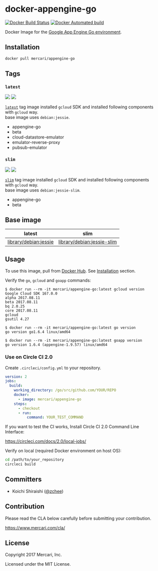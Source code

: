 # docker-appengine-go
[![Docker Build Status](https://img.shields.io/docker/build/mercari/appengine-go.svg?style=flat-square&label=status)]()
[![Docker Automated build](https://img.shields.io/docker/automated/mercari/appengine-go.svg?style=flat-square&label=build)]()

Docker Image for the [Google App Engine Go environment](https://cloud.google.com/appengine/docs/go/).

## Installation

```sh
docker pull mercari/appengine-go
```

## Tags

### `latest`
[![](https://images.microbadger.com/badges/image/mercari/appengine-go.svg)](https://microbadger.com/images/mercari/appengine-go "Get your own image badge on microbadger.com")
[![](https://images.microbadger.com/badges/version/mercari/appengine-go.svg)](https://microbadger.com/images/mercari/appengine-go "Get your own version badge on microbadger.com")

[`latest`](Dockerfile) tag image installed `gcloud` SDK and installed following components with `gcloud` way.  
base image uses `debian:jessie`.

- appengine-go
- beta
- cloud-datastore-emulator
- emulator-reverse-proxy
- pubsub-emulator

### `slim`
[![](https://images.microbadger.com/badges/image/mercari/appengine-go:slim.svg)](https://microbadger.com/images/mercari/appengine-go:slim "Get your own image badge on microbadger.com")
[![](https://images.microbadger.com/badges/version/mercari/appengine-go:slim.svg)](https://microbadger.com/images/mercari/appengine-go:slim "Get your own version badge on microbadger.com")

[`slim`](slim/Dockerfile) tag image installed `gcloud` SDK and installed following components with `gcloud` way.  
base image uses `debian:jessie-slim`.

- appengine-go
- beta

## Base image

| latest                                                    | slim                                                           |
|-----------------------------------------------------------|----------------------------------------------------------------|
| [library/debian:jessie](https://hub.docker.com/_/debian/) | [library/debian:jessie-slim](https://hub.docker.com/_/debian/) |

## Usage
 
To use this image, pull from [Docker Hub](https://hub.docker.com/r/mercari/appengine-go/). See [Installation](#installation) section.

Verify the `go`, `gcloud` and `goapp` commands:

```console
$ docker run --rm -it mercari/appengine-go:latest gcloud version
Google Cloud SDK 167.0.0
alpha 2017.08.11
beta 2017.08.11
bq 2.0.25
core 2017.08.11
gcloud
gsutil 4.27

$ docker run --rm -it mercari/appengine-go:latest go version
go version go1.6.4 linux/amd64

$ docker run --rm -it mercari/appengine-go:latest goapp version
go version 1.6.4 (appengine-1.9.57) linux/amd64
```

### Use on Circle CI 2.0

Create `.circleci/config.yml` to your repository.  

```yaml
version: 2
jobs:
  build:
    working_directory: /go/src/github.com/YOUR/REPO
    docker:
      - image: mercari/appengine-go
    steps:
      - checkout
      - run:
          command: YOUR_TEST_COMMAND
```

If you want to test the CI works, Install Circle CI 2.0 Command Line Interface:

https://circleci.com/docs/2.0/local-jobs/

Verify on local (required Docker environment on host OS):

```sh
cd /path/to/your_repository
circleci build
```

## Committers

 * Koichi Shiraishi ([@zchee](https://github.com/zchee))

## Contribution

Please read the CLA below carefully before submitting your contribution.

https://www.mercari.com/cla/

## License

Copyright 2017 Mercari, Inc.

Licensed under the MIT License.
